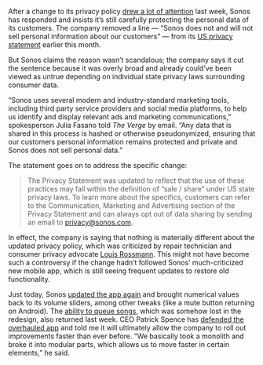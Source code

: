 After a change to its privacy policy [drew a lot of attention](/2024/6/14/24178433/sonos-privacy-policy-customer-data-controversy) last week, Sonos has responded and insists it’s still carefully protecting the personal data of its customers. The company removed a line — “Sonos does not and will not sell personal information about our customers” — from its [US privacy statement](https://www.anrdoezrs.net/links/8836598/type/dlg/https://www.sonos.com/en-us/legal/privacy) earlier this month.

But Sonos claims the reason wasn’t scandalous; the company says it cut the sentence because it was overly broad and already could’ve been viewed as untrue depending on individual state privacy laws surrounding consumer data.

“Sonos uses several modern and industry-standard marketing tools, including third party service providers and social media platforms, to help us identify and display relevant ads and marketing communications,” spokesperson Julia Fasano told *The Verge* by email. “Any data that is shared in this process is hashed or otherwise pseudonymized, ensuring that our customers personal information remains protected and private and Sonos does not sell personal data.”

The statement goes on to address the specific change:

> The Privacy Statement was updated to reflect that the use of these practices may fall within the definition of “sale / share” under US state privacy laws. To learn more about the specifics, customers can refer to the Communication, Marketing and Advertising section of the Privacy Statement and can always opt out of data sharing by sending an email to <privacy@sonos.com>. 

In effect, the company is saying that nothing is materially different about the updated privacy policy, which was criticized by repair technician and consumer privacy advocate [Louis Rossmann](https://go.skimresources.com/?id=1025X1701640&xs=1&url=https%3A%2F%2Fwww.youtube.com%2Fwatch%3Fv%3DWwFIIeV4sdw&xcust=___vg__p_23942474__t_w__r_https://www.theverge.com/sonos__d_D). This might not have become such a controversy if the change hadn’t followed Sonos’ much-criticized new mobile app, which is still seeing frequent updates to restore old functionality.

Just today, Sonos [updated the app again](https://www.reddit.com/r/sonos/comments/1dhyzvo/new_sonos_app_update/) and brought numerical values back to its volume sliders, among other tweaks (like a mute button returning on Android). The [ability to queue songs](https://x.com/Sonos/status/1801717303085777034), which was somehow lost in the redesign, also returned last week. CEO Patrick Spence has [defended the overhauled app](/2024/5/22/24162168/sonos-ceo-patrick-spence-new-app-design-interview) and told me it will ultimately allow the company to roll out improvements faster than ever before. “We basically took a monolith and broke it into modular parts, which allows us to move faster in certain elements,” he said.

